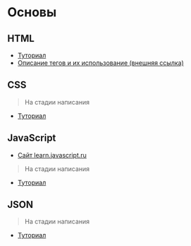# Основы

## HTML
+ [Туториал](https://github.com/deeppurple-studio/web-dev/blob/main/html/README.md)
+ [Описание тегов и их использование (внешняя ссылка)](http://htmlbook.ru/html)

## CSS
> На стадии написания
+ [Туториал](https://github.com/deeppurple-studio/web-dev/blob/main/css/README.md)

## JavaScript
+ [Сайт learn.javascript.ru](https://learn.javascript.ru/)
> На стадии написания
+ [Туториал](https://github.com/deeppurple-studio/web-dev/blob/main/javascript/README.md)

## JSON
> На стадии написания
+ [Туториал](https://github.com/deeppurple-studio/web-dev/blob/main/json/README.md)
